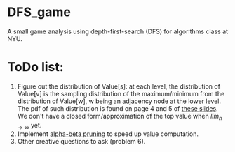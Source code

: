 # DFS_game
A small game analysis using depth-first-search (DFS) for algorithms class at NYU.
# ToDo list:
1. Figure out the distribution of Value[s]: at each level, the distribution of Value[v] is the sampling distribution of the maximum/minimum from the distribution of Value[w], w being an adjacency node at the lower level. The pdf of such distribution is found on page 4 and 5 of [these slides](https://www2.stat.duke.edu/courses/Spring12/sta104.1/Lectures/Lec15.pdf). We don't have a closed form/approximation of the top value when $lim_{n\rightarrow \infty}$ yet.
2. Implement [alpha-beta pruning](https://en.wikipedia.org/wiki/Alpha%E2%80%93beta_pruning) to speed up value computation. 
3. Other creative questions to ask (problem 6).
